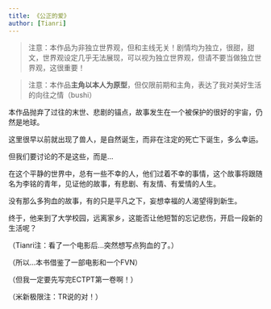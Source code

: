 ```yaml
---
title: 《公正的爱》
author: [Tianri]
---
```


> 注意：本作品为非独立世界观，但和主线无关！剧情均为独立，很甜，甜文，世界观设定几乎无法展现，可以视为独立世界观，但请不要当做独立世界观，这很重要！

> 注意：本作品**主角以本人为原型**，但仅限前期和主角，表达了我对美好生活的向往之情（bushi）

本作品抛弃了过往的末世、悲剧的锚点，故事发生在一个被保护的很好的宇宙，仍然是地球。

这里很早以前就出现了兽人，是自然诞生，而非在注定的死亡下诞生，多么幸运。

但我们要讨论的不是这些，而是...

在这个平静的世界中，总有一些不幸的人，他们过着不幸的事情，这个故事将跟随名为李铭的青年，见证他的故事，有悲剧、有友情、有爱情的人生。

没有那么多狗血的故事，有的只是平凡之下，妄想幸福的人渴望得到新生。

终于，他来到了大学校园，远离家乡，这能否让他短暂的忘记悲伤，开启一段新的生活呢？


（Tianri注：看了一个电影后...突然想写点狗血的了。）

（所以...本书借鉴了一部电影和一个FVN）

（但我一定要先写完ECTPT第一卷啊！）

（米新极限注：TR说的对！）
